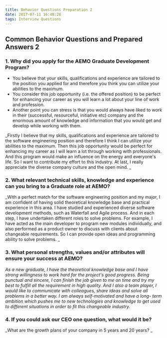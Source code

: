 ```yaml
---
title: Behavior Questions Preparation 2
date: 2017-07-11 16:48:28
tags: Interview Questions
---
```

## Common Behavior Questions and Prepared Answers 2

### 1. Why did you apply for the AEMO Graduate Development Program?

* You believe that your skills, qualifications and experience are tailored to the position you applied for and therefore you think you can utilize your abilities to the maximum.
* You consider this job opportunity (i.e. the offered position) to be perfect for enhancing your career as you will learn a lot about your line of work and profession.
* Another point you can stress is that you would always have liked to work in their (successful, resourceful, initiative etc) company and the enormous amount of knowledge and information that you would get and develop while working with them.

_Firstly I believe that my skills, qualifications and experience are tailored to the software engineering position and therefore I think I can utilize your abilities to the maximum. Then this job opportunity would be perfect for enhancing my career as I will learn a lot through working with professionals. And this program would make an influence on the energy and everyone's life. So I want to contribute my effort to this industry. At last, I really appreciate the diverse company culture and the open mind. _


### 2. What relevant technical skills, knowledge and experience can you bring to a Graduate role at AEMO?

_With a perfect match for the software engineering position and my major, I am confident of having solid theoretical knowledge base and practical experience in this area. I have studied and experienced diverse software development methods, such as Waterfall and Agile process. And in each step, I have undertaken different roles to solve problems. For example, I have acted as the main developer to program new modules individually, and also performed as a product owner to discuss with clients about changeable requirements. So I can provide open ideas and programming ability to solve problems. _

### 3. What personal strengths, values and/or attributes will ensure your success at AEMO?

_As a new graduate, I have the theoretical knowledge base and I have strong willingness to work hard for the project's good progress. Being punctual and sincere, I can finish the job given to me on time and try my best to fulfill all the requirement in high quality. And I also a team player, I would like to communicate with colleagues, share ideas and solve all problems in a better way. I am always self-motivated and have a long- term ambition which pushes me to new technologies and knowledge to get used to different situations in order to fit this changeable industry._

### 4. If you could ask our CEO one question, what would it be?
_What are the growth plans of your company in 5 years and 20 years? _